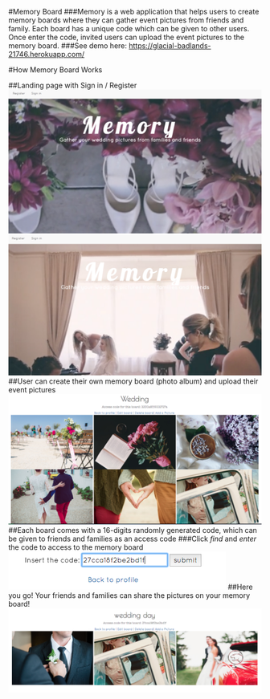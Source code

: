 #Memory Board
###Memory is a web application that helps users to create memory boards where they can gather event pictures from friends and family. Each board has a unique code which can be given to other users. Once enter the code, invited users can upload the event pictures to the memory board.
###See demo here: https://glacial-badlands-21746.herokuapp.com/

#How Memory Board Works

##Landing page with Sign in / Register
![landingPicture](./public/landingPicture.png)
![landingPicture2](./public/landingPicture2.png)
##User can create their own memory board (photo album) and upload their event pictures
![MemoryBoard1.png](./public/MemoryBoard1.png)
##Each board comes with a 16-digits randomly generated code, which can be given to friends and families as an access code
###Click *find* and *enter* the code to access to the memory board
![AccessCode.png](./public/AccessCode.png)
##Here you go! Your friends and families can share the pictures on your memory board!
![MemoryBoard2](./public/MemoryBoard2.png)
